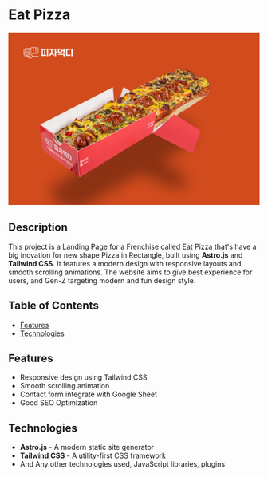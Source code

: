 # Eat Pizza

![Project Banner](./src/assets/images/banner.png)

## Description

This project is a Landing Page for a Frenchise called Eat Pizza that's have a big inovation for new shape Pizza in Rectangle, built using **Astro.js** and **Tailwind CSS**. It features a modern design with responsive layouts and smooth scrolling animations. The website aims to give best experience for users, and Gen-Z targeting modern and fun design style.

## Table of Contents

- [Features](#features)
- [Technologies](#technologies)

## Features

- Responsive design using Tailwind CSS
- Smooth scrolling animation
- Contact form integrate with Google Sheet
- Good SEO Optimization

## Technologies

- **Astro.js** - A modern static site generator
- **Tailwind CSS** - A utility-first CSS framework
- And Any other technologies used, JavaScript libraries, plugins
